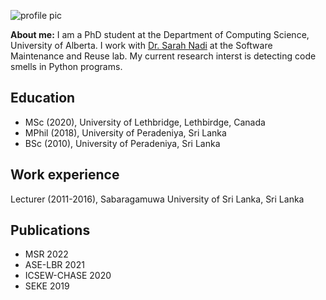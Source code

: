 ![profile pic](/boneyag.github.io/assets/profile2.jpg)

**About me:** I am a PhD student at the Department of Computing Science, University of Alberta. I work with [Dr. Sarah Nadi](https://sarahnadi.org/) at the Software Maintenance and Reuse lab. My current research interst is detecting code smells in Python programs.

## Education
* MSc (2020), University of Lethbridge, Lethbirdge, Canada
* MPhil (2018), University of Peradeniya, Sri Lanka
* BSc (2010), University of Peradeniya, Sri Lanka

## Work experience
Lecturer (2011-2016), Sabaragamuwa University of Sri Lanka, Sri Lanka

## Publications
* MSR 2022
* ASE-LBR 2021
* ICSEW-CHASE 2020
* SEKE 2019 


